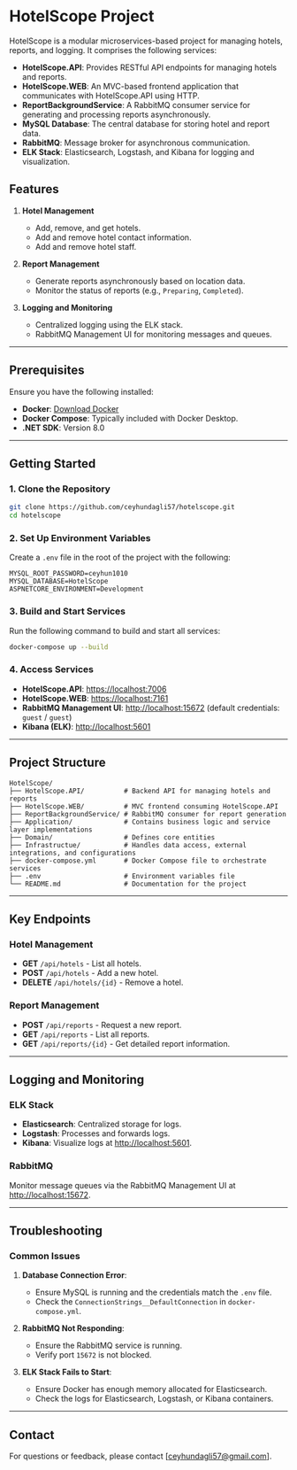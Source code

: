 # HotelScope Project

HotelScope is a modular microservices-based project for managing hotels, reports, and logging. It comprises the following services:

- **HotelScope.API**: Provides RESTful API endpoints for managing hotels and reports.
- **HotelScope.WEB**: An MVC-based frontend application that communicates with HotelScope.API using HTTP.
- **ReportBackgroundService**: A RabbitMQ consumer service for generating and processing reports asynchronously.
- **MySQL Database**: The central database for storing hotel and report data.
- **RabbitMQ**: Message broker for asynchronous communication.
- **ELK Stack**: Elasticsearch, Logstash, and Kibana for logging and visualization.

## Features

1. **Hotel Management**
   - Add, remove, and get hotels.
   - Add and remove hotel contact information.
   - Add and remove hotel staff.

2. **Report Management**
   - Generate reports asynchronously based on location data.
   - Monitor the status of reports (e.g., `Preparing`, `Completed`).

3. **Logging and Monitoring**
   - Centralized logging using the ELK stack.
   - RabbitMQ Management UI for monitoring messages and queues.

---

## Prerequisites

Ensure you have the following installed:

- **Docker**: [Download Docker](https://www.docker.com/get-started)
- **Docker Compose**: Typically included with Docker Desktop.
- **.NET SDK**: Version 8.0

---

## Getting Started

### 1. Clone the Repository

```bash
git clone https://github.com/ceyhundagli57/hotelscope.git
cd hotelscope
```

### 2. Set Up Environment Variables

Create a `.env` file in the root of the project with the following:

```env
MYSQL_ROOT_PASSWORD=ceyhun1010
MYSQL_DATABASE=HotelScope
ASPNETCORE_ENVIRONMENT=Development
```

### 3. Build and Start Services

Run the following command to build and start all services:

```bash
docker-compose up --build
```

### 4. Access Services

- **HotelScope.API**: [https://localhost:7006](https://localhost:7006)
- **HotelScope.WEB**: [https://localhost:7161](https://localhost:7161)
- **RabbitMQ Management UI**: [http://localhost:15672](http://localhost:15672) (default credentials: `guest` / `guest`)
- **Kibana (ELK)**: [http://localhost:5601](http://localhost:5601)

---

## Project Structure

```plaintext
HotelScope/
├── HotelScope.API/          # Backend API for managing hotels and reports
├── HotelScope.WEB/          # MVC frontend consuming HotelScope.API
├── ReportBackgroundService/ # RabbitMQ consumer for report generation
├── Application/             # Contains business logic and service layer implementations
├── Domain/                  # Defines core entities
├── Infrastructue/           # Handles data access, external integrations, and configurations
├── docker-compose.yml       # Docker Compose file to orchestrate services
├── .env                     # Environment variables file
└── README.md                # Documentation for the project
```

---

## Key Endpoints

### Hotel Management

- **GET** `/api/hotels` - List all hotels.
- **POST** `/api/hotels` - Add a new hotel.
- **DELETE** `/api/hotels/{id}` - Remove a hotel.

### Report Management

- **POST** `/api/reports` - Request a new report.
- **GET** `/api/reports` - List all reports.
- **GET** `/api/reports/{id}` - Get detailed report information.

---

## Logging and Monitoring

### ELK Stack

- **Elasticsearch**: Centralized storage for logs.
- **Logstash**: Processes and forwards logs.
- **Kibana**: Visualize logs at [http://localhost:5601](http://localhost:5601).

### RabbitMQ

Monitor message queues via the RabbitMQ Management UI at [http://localhost:15672](http://localhost:15672).

---

## Troubleshooting

### Common Issues

1. **Database Connection Error**:
   - Ensure MySQL is running and the credentials match the `.env` file.
   - Check the `ConnectionStrings__DefaultConnection` in `docker-compose.yml`.

2. **RabbitMQ Not Responding**:
   - Ensure the RabbitMQ service is running.
   - Verify port `15672` is not blocked.

3. **ELK Stack Fails to Start**:
   - Ensure Docker has enough memory allocated for Elasticsearch.
   - Check the logs for Elasticsearch, Logstash, or Kibana containers.

---

## Contact

For questions or feedback, please contact [ceyhundagli57@gmail.com].


